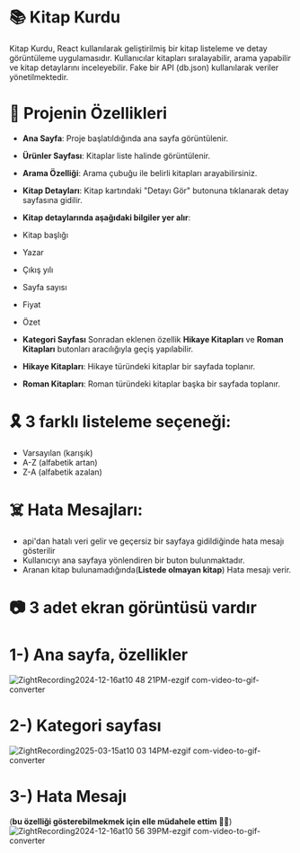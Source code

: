 # 📚 Kitap Kurdu

Kitap Kurdu, React kullanılarak geliştirilmiş bir kitap listeleme ve detay görüntüleme uygulamasıdır.
Kullanıcılar kitapları sıralayabilir, arama yapabilir ve kitap detaylarını inceleyebilir. Fake bir API (db.json) kullanılarak veriler yönetilmektedir.

# 🚀 Projenin Özellikleri

- **Ana Sayfa**: Proje başlatıldığında ana sayfa görüntülenir.
- **Ürünler Sayfası**: Kitaplar liste halinde görüntülenir.
- **Arama Özelliği**: Arama çubuğu ile belirli kitapları arayabilirsiniz.
- **Kitap Detayları**: Kitap kartındaki "Detayı Gör" butonuna tıklanarak detay sayfasına gidilir.
- **Kitap detaylarında aşağıdaki bilgiler yer alır**:
- Kitap başlığı
- Yazar
- Çıkış yılı
- Sayfa sayısı
- Fiyat
- Özet

- **Kategori Sayfası**
  Sonradan eklenen özellik **Hikaye Kitapları** ve **Roman Kitapları** butonları aracılığıyla geçiş yapılabilir.
- **Hikaye Kitapları**: Hikaye türündeki kitaplar bir sayfada toplanır.
- **Roman Kitapları**: Roman türündeki kitaplar başka bir sayfada toplanır.

# 🎗️ 3 farklı listeleme seçeneği:

- Varsayılan (karışık)
- A-Z (alfabetik artan)
- Z-A (alfabetik azalan)

# ☠️ Hata Mesajları:

- api'dan hatalı veri gelir ve geçersiz bir sayfaya gidildiğinde hata mesajı gösterilir
- Kullanıcıyı ana sayfaya yönlendiren bir buton bulunmaktadır.
- Aranan kitap bulunamadığında(**Listede olmayan kitap**) Hata mesajı verir.

# 📷 3 adet ekran görüntüsü vardır

# 1-) Ana sayfa, özellikler

![ZightRecording2024-12-16at10 48 21PM-ezgif com-video-to-gif-converter](https://github.com/user-attachments/assets/f05c7985-15fa-4586-8a18-1bd6036baf6c)

# 2-) Kategori sayfası

![ZightRecording2025-03-15at10 03 14PM-ezgif com-video-to-gif-converter](https://github.com/user-attachments/assets/d25244ff-3fbd-4267-98a7-5d7ae5d13637)

# 3-) Hata Mesajı

(**bu özelliği gösterebilmekmek için elle müdahele ettim 💪🏻**)
![ZightRecording2024-12-16at10 56 39PM-ezgif com-video-to-gif-converter](https://github.com/user-attachments/assets/ca5ac08c-42c4-45a6-bfbe-3a5985f4ef30)
